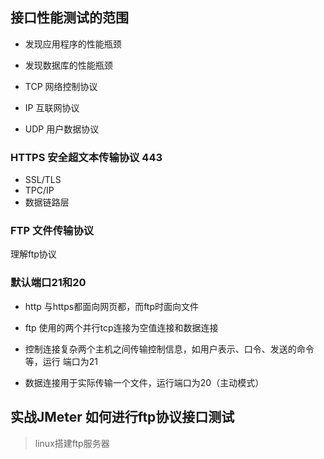 ## 接口性能测试的范围

- 发现应用程序的性能瓶颈
- 发现数据库的性能瓶颈


- TCP 网络控制协议
- IP 互联网协议
- UDP 用户数据协议

### HTTPS 安全超文本传输协议 443

- SSL/TLS
- TPC/IP
- 数据链路层



### FTP 文件传输协议
理解ftp协议

### 默认端口21和20

- http 与https都面向网页都，而ftp时面向文件

- ftp 使用的两个并行tcp连接为空值连接和数据连接
- 控制连接复杂两个主机之间传输控制信息，如用户表示、口令、发送的命令等，运行
端口为21

- 数据连接用于实际传输一个文件，运行端口为20（主动模式）


## 实战JMeter 如何进行ftp协议接口测试
> linux搭建ftp服务器



